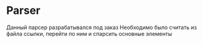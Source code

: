 # Parser

Данный парсер разрабатывался под заказ
Необходимо было считать из файла ссылки, перейти по ним и спарсить основные элементы



